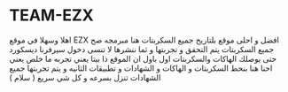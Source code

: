 # TEAM-EZX
اهلا وسهلا في موقع EZX افضل و احلى موقع بلتاريخ جميع السكربتات هنا مبرمجه صح
جميع السكربتات يتم التحقق و تجربتها و ثما ننشرها لا تنسى دخول سيرفرنا ديسكورد
حتى يوصلك الهاكات والسكربتات اول باول ان الموقع ذا بيتا يعني تجربه ما خلص
يعني احنا هنا بنحط السكربتات و الهاكات و الشهادات و تطبيقات الثانيه و يتم تجربتها
جميع الشهادات تنزل بسرعه و كل شي سريع ( سلام )
